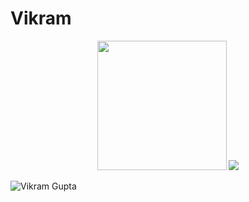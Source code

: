 <h1>Vikram</h1>
<p align='center'>
  <img src="https://github-readme-stats.vercel.app/api?username=vikramsu&theme=merko&show_icons=true&count_private=true" height="207px" />
  <img src="https://github-readme-stats.vercel.app/api/top-langs/?username=vikramsu&theme=merko"/>
</P>
<img src=https://komarev.com/ghpvc/?username=vikramsu alt="Vikram Gupta" /> 
